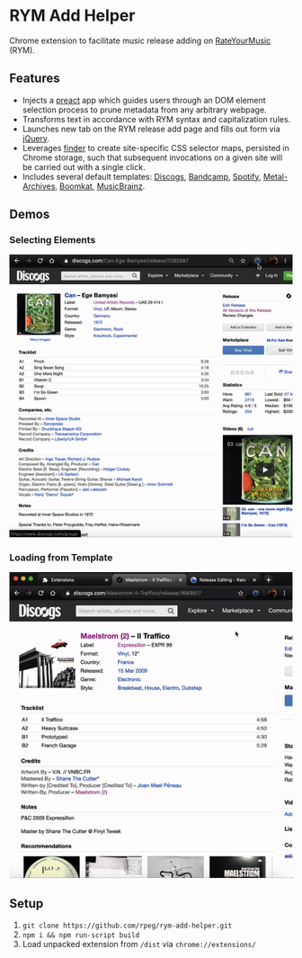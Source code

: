 # RYM Add Helper

Chrome extension to facilitate music release adding on [RateYourMusic](https://rateyourmusic.com/) (RYM).

## Features

- Injects a [preact](https://github.com/preactjs/preact) app which guides users through an DOM element selection process to prune metadata from any arbitrary webpage.
- Transforms text in accordance with RYM syntax and capitalization rules.
- Launches new tab on the RYM release add page and fills out form via [jQuery](https://github.com/jquery/jquery).
- Leverages [finder](https://github.com/antonmedv/finder) to create site-specific CSS selector maps, persisted in Chrome storage, such that subsequent invocations on a given site will be carried out with a single click.
- Includes several default templates: [Discogs](https://www.discogs.com/), [Bandcamp](https://bandcamp.com/), [Spotify](spotify.com), [Metal-Archives](https://www.metal-archives.com/), [Boomkat](https://boomkat.com), [MusicBrainz](https://musicbrainz.org/).

## Demos

### Selecting Elements

![](./demos/helper.gif)

### Loading from Template

![](./demos/template.gif)

## Setup

1. `git clone https://github.com/rpeg/rym-add-helper.git`
2. `npm i && npm run-script build`
3. Load unpacked extension from `/dist` via `chrome://extensions/`
